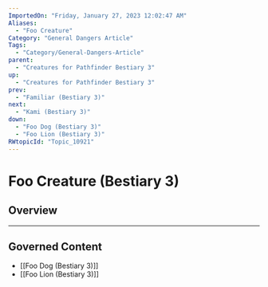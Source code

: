 ```yaml
---
ImportedOn: "Friday, January 27, 2023 12:02:47 AM"
Aliases:
  - "Foo Creature"
Category: "General Dangers Article"
Tags:
  - "Category/General-Dangers-Article"
parent:
  - "Creatures for Pathfinder Bestiary 3"
up:
  - "Creatures for Pathfinder Bestiary 3"
prev:
  - "Familiar (Bestiary 3)"
next:
  - "Kami (Bestiary 3)"
down:
  - "Foo Dog (Bestiary 3)"
  - "Foo Lion (Bestiary 3)"
RWtopicId: "Topic_10921"
---
```

# Foo Creature (Bestiary 3)
## Overview
---
## Governed Content
- [[Foo Dog (Bestiary 3)]]
- [[Foo Lion (Bestiary 3)]]

